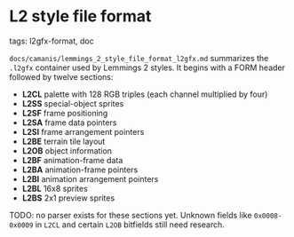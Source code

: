 # L2 style file format

tags: l2gfx-format, doc

`docs/camanis/lemmings_2_style_file_format_l2gfx.md` summarizes the `.l2gfx` container used by Lemmings 2 styles. It begins with a FORM header followed by twelve sections:
- **L2CL** palette with 128 RGB triples (each channel multiplied by four)
- **L2SS** special-object sprites
- **L2SF** frame positioning
- **L2SA** frame data pointers
- **L2SI** frame arrangement pointers
- **L2BE** terrain tile layout
- **L2OB** object information
- **L2BF** animation-frame data
- **L2BA** animation-frame pointers
- **L2BI** animation arrangement pointers
- **L2BL** 16x8 sprites
- **L2BS** 2x1 preview sprites

TODO: no parser exists for these sections yet. Unknown fields like `0x0008-0x0009` in `L2CL` and certain `L2OB` bitfields still need research.
